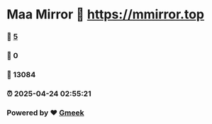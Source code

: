 # Maa Mirror :link: https://mmirror.top 
### :page_facing_up: [5](https://mmirror.top/tag.html) 
### :speech_balloon: 0 
### :hibiscus: 13084 
### :alarm_clock: 2025-04-24 02:55:21 
### Powered by :heart: [Gmeek](https://github.com/Meekdai/Gmeek)
